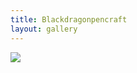 ```yaml
---
title: Blackdragonpencraft
layout: gallery
---
```


![](https://github.com/Maburke/Blackdragonpencraft/edit/master/Bdpc_images/Bdpc_images/img1.png)
